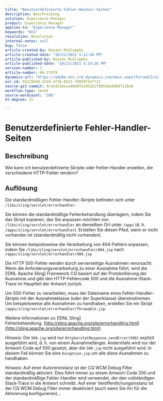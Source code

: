 ```yaml
---
title: "Benutzerdefinierte Fehler-Handler-Seiten"
description: Beschreibung
solution: Experience Manager
product: Experience Manager
applies-to: "Experience Manager"
keywords: "KCS"
resolution: Resolution
internal-notes: null
bug: false
article-created-by: Roxann McGlumphy
article-created-date: "10/21/2021 5:12:56 PM"
article-published-by: Roxann McGlumphy
article-published-date: "10/21/2021 5:14:26 PM"
version-number: 1
article-number: KA-17479
dynamics-url: "https://adobe-ent.crm.dynamics.com/main.aspx?forceUCI=1&pagetype=entityrecord&etn=knowledgearticle&id=4c665521-9232-ec11-b6e5-000d3a5ba97a"
exl-id: 93225b9d-2310-4f3b-8523-79059f3ef712
source-git-commit: 0c3e421beca46d9fe1952b1f98538a50697216a0
workflow-type: tm+mt
source-wordcount: '268'
ht-degree: 1%

---
```


# Benutzerdefinierte Fehler-Handler-Seiten

## Beschreibung


Wie kann ich benutzerdefinierte Skripte oder Fehler-Handler erstellen, die verschiedene HTTP-Fehler rendern?


## Auflösung


Die standardmäßigen Fehler-Handler-Skripte befinden sich unter `/libs/sling/servlet/errorhandler`.

Sie können die standardmäßige Fehlerbehandlung überlagern, indem Sie das Skript kopieren, das Sie anpassen möchten von `/libs/sling/servlet/errorhandler` an denselben Ort unter `/apps` (d. h. `/apps/sling/servlet/errorhandler`). Erstellen Sie diesen Pfad, wenn er nicht vorhanden ist (standardmäßig nicht vorhanden).

Sie können beispielsweise die Verarbeitung von 404-Fehlern anpassen, indem Sie `/libs/sling/servlet/errorhandler/404.jsp` nach `/apps/sling/servlet/errorhandler/404.jsp`

Die HTTP 500-Fehler werden durch serverseitige Ausnahmen verursacht. Wenn die Anforderungsverarbeitung zu einer Ausnahme führt, wird die [!DNL Apache Sling] Framework CQ basiert auf der Protokollierung der Ausnahme und gibt den HTTP-Fehlercode 500 und die Ausnahme-Stack-Trace im Hauptteil der Antwort zurück.

Um 500-Fehler zu verarbeiten, muss der Dateiname eines Fehler-Handler-Skripts mit der Ausnahmeklasse (oder der Superklasse) übereinstimmen. Um beispielsweise alle Ausnahmen zu handhaben, erstellen Sie ein Skript `/apps/sling/servlet/errorhandler/Throwable.jsp`.

Weitere Informationen zu [!DNL Sling] Fehlerbehandlung. [http://sling.apache.org/site/errorhandling.html](http://sling.apache.org/site/errorhandling.html)

*Hinweis*: Die `500.jsp` wird nur `HttpServletResponse.sendError(500)` explizit ausgeführt wird, d. h. von einem Ausnahmefänger.
Andernfalls wird nur der Antwort-Code auf 500 gesetzt, aber die `500.jsp` nicht ausgeführt wird.
In diesem Fall können Sie eine *`Exception.jsp`* um alle diese Ausnahmen zu handhaben.

*Hinweis*: Auf einer Autoreninstanz ist der CQ WCM Debug Filter standardmäßig aktiviert. Dies führt immer zu einem Antwort-Code 200 und der standardmäßige Fehler-Handler wird verwendet, der den vollständigen Stack-Trace in die Antwort schreibt. Auf einer Veröffentlichungsinstanz ist der CQ WCM Debug Filter immer deaktiviert (auch wenn Sie ihn für die Aktivierung konfigurieren)...
